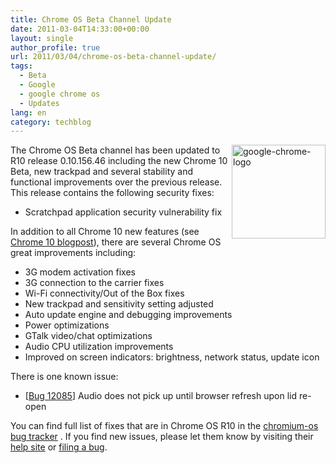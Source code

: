 ```yaml
---
title: Chrome OS Beta Channel Update
date: 2011-03-04T14:33:00+00:00
layout: single
author_profile: true
url: 2011/03/04/chrome-os-beta-channel-update/
tags:
  - Beta
  - Google
  - google chrome os
  - Updates
lang: en
category: techblog
---
```

[<img title="google-chrome-logo" border="0" alt="google-chrome-logo" align="right" src="http://lh3.ggpht.com/_vaUVXcmC3OI/TXDxP_1DI4I/AAAAAAAADlU/4FJdf8QbuFs/google-chrome-logo_thumb%5B3%5D.png?imgmax=800" width="150" height="150" />](http://lh6.ggpht.com/_vaUVXcmC3OI/TXDxOP1RGtI/AAAAAAAADlQ/49ANncNqohY/s1600-h/google-chrome-logo%5B7%5D.png)The Chrome OS Beta channel has been updated to R10 release 0.10.156.46 including the new Chrome 10 Beta, new trackpad and several stability and functional improvements over the previous release. This release contains the following security fixes:

  * Scratchpad application security vulnerability fix

In addition to all Chrome 10 new features (see [Chrome 10 blogpost](http://googlechromereleases.blogspot.com/2011/02/chrome-beta-release.html)), there are several Chrome OS great improvements including:

  * 3G modem activation fixes 
  * 3G connection to the carrier fixes 
  * Wi-Fi connectivity/Out of the Box fixes 
  * New trackpad and sensitivity setting adjusted
  * Auto update engine and debugging improvements 
  * Power optimizations 
  * GTalk video/chat optimizations
  * Audio CPU utilization improvements 
  * Improved on screen indicators: brightness, network status, update icon



There is one known issue:

  * [[Bug 12085](http://code.google.com/p/chromium-os/issues/detail?id=12085)] Audio does not pick up until browser refresh upon lid re-open

You can find full list of fixes that are in Chrome OS R10 in the [chromium-os bug tracker](http://code.google.com/p/chromium-os/issues/list?can=1&q=Status%3AFixed%2CVerified+Mstone%3DR10&sort=area+pri&colspec=ID+Summary+Area+Status+Mstone+Pri&x=mstone&y=area&cells=tiles) . If you find new issues, please let them know by visiting their [help site](http://www.google.com/chromeos/help.html) or [filing a bug](http://code.google.com/p/chromium-os/issues/entry).